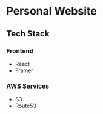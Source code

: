 # Personal Website

## Tech Stack

### Frontend

 - React
 - Framer

 ### AWS Services

 - S3
 - Route53